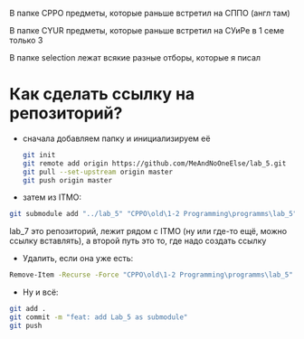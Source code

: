 В папке CPPO предметы, которые раньше встретил на СППО (англ там)

В папке CYUR предметы, которые раньше встретил на СУиРе в 1 семе только 3

В папке selection лежат всякие разные отборы, которые я писал
# Как сделать ссылку на репозиторий?
- сначала добавляем папку и инициализируем её
  ```bash
  git init
  git remote add origin https://github.com/MeAndNoOneElse/lab_5.git
  git pull --set-upstream origin master
  git push origin master
  ```
- затем из ITMO:
```bash
git submodule add "../lab_5" "CPPO\old\1-2 Programming\programms\lab_5"
```
  lab_7 это репозиторий, лежит рядом с ITMO (ну или где-то ещё, можно ссылку вставлять), а второй путь это то, где надо создать ссылку
- Удалить, если она уже есть:
 ```bash
 Remove-Item -Recurse -Force "CPPO\old\1-2 Programming\programms\lab_5"
 ```
- Ну и всё:
``` bash
git add .
git commit -m "feat: add Lab_5 as submodule"
git push
```
